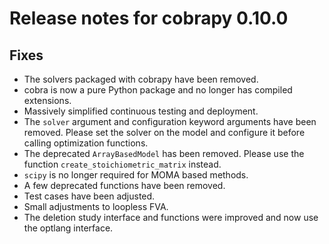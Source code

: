 # Release notes for cobrapy 0.10.0

## Fixes

* The solvers packaged with cobrapy have been removed.
* cobra is now a pure Python package and no longer has compiled extensions.
* Massively simplified continuous testing and deployment.
* The `solver` argument and configuration keyword arguments have been removed.
  Please set the solver on the model and configure it before calling
  optimization functions.
* The deprecated `ArrayBasedModel` has been removed. Please use the function
  `create_stoichiometric_matrix` instead.
* `scipy` is no longer required for MOMA based methods.
* A few deprecated functions have been removed.
* Test cases have been adjusted.
* Small adjustments to loopless FVA.
* The deletion study interface and functions were improved and now use the
  optlang interface.

